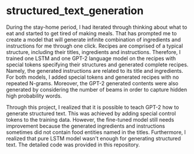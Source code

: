 # structured_text_generation
During the stay-home period, I had iterated through thinking about what to eat and started to get tired of making meals. That has prompted me to create a model that will generate infinite combination of ingredients and instructions for me through one click. Recipes are comprised of a typical structure, including their titles, ingredients and instructions. Therefore, I trained one LSTM and one GPT-2 language model on the recipes with special tokens specifying their structures and generated complete recipes. Namely, the generated instructions are related to its title and ingredients. For both models, I added special tokens and generated recipes with no repeated N-grams. Moreover, the GPT-2 generated contents were also generated by considering the number of beams in order to capture hidden high probability words.

Through this project, I realized that it is possible to teach GPT-2 how to generate structured text. This was achieved by adding special control tokens to the training data. However, the fine-tuned model still needs improvement because the generated ingredients and instructions sometimes did not contain food entities named in the titles. Furthermore, I realized that pure LSTM model wasn't enough for generating structured text. The detailed code was provided in this repository.